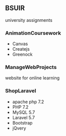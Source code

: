 ## BSUIR
university assignments


### AnimationCoursework
+ Canvas
+ Createjs
+ Greenock


### ManageWebProjects
website for online learning


### ShopLaravel
+ apache php 7.2
+ PHP 7.2
+ MySQL 5.7
+ Laravel 5.7
+ Bootstrap
+ jQvery
